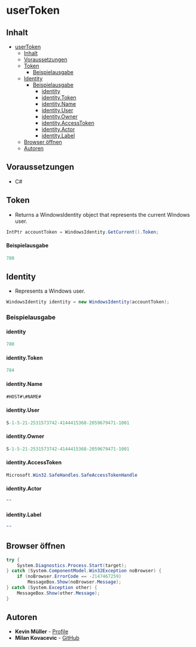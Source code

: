 # userToken
## Inhalt
- [userToken](#usertoken)
  - [Inhalt](#inhalt)
  - [Voraussetzungen](#voraussetzungen)
  - [Token](#token)
      - [Beispielausgabe](#beispielausgabe)
  - [Identity](#identity)
    - [Beispielausgabe](#beispielausgabe-1)
      - [identity](#identity-1)
      - [identity.Token](#identitytoken)
      - [identity.Name](#identityname)
      - [identity.User](#identityuser)
      - [identity.Owner](#identityowner)
      - [identity.AccessToken](#identityaccesstoken)
      - [identity.Actor](#identityactor)
      - [identity.Label](#identitylabel)
  - [Browser öffnen](#browser-öffnen)
  - [Autoren](#autoren)
## Voraussetzungen
- C#
## Token
- Returns a WindowsIdentity object that represents the current Windows user.
```C#
IntPtr accountToken = WindowsIdentity.GetCurrent().Token;
```
#### Beispielausgabe
```C#
780
```
## Identity
- Represents a Windows user.
```C#
WindowsIdentity identity = new WindowsIdentity(accountToken);
```
### Beispielausgabe
#### identity
```C#
780
```
#### identity.Token
```C#
784
```  
#### identity.Name
```C#
#HOST#\#NAME#
```
#### identity.User
```C#
S-1-5-21-2531573742-4144415368-2059679471-1001
```
#### identity.Owner
```C#
S-1-5-21-2531573742-4144415368-2059679471-1001
```
#### identity.AccessToken
```C#
Microsoft.Win32.SafeHandles.SafeAccessTokenHandle
```
#### identity.Actor
```C#
""
```
#### identity.Label
```C#
""
```
## Browser öffnen
```C#
try {
    System.Diagnostics.Process.Start(target);
} catch (System.ComponentModel.Win32Exception noBrowser) {
    if (noBrowser.ErrorCode == -2147467259)
        MessageBox.Show(noBrowser.Message);
} catch (System.Exception other) {
    MessageBox.Show(other.Message);
}
```
## Autoren
* **Kevin Müller** - [Profile](https://github.com/hydrokevin)
* **Milan Kovacevic** - [GitHub](https://github.com/miko41)